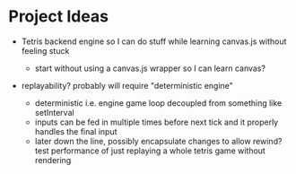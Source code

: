 # Project Ideas

- Tetris backend engine so I can do stuff while learning canvas.js without feeling stuck

  - start without using a canvas.js wrapper so I can learn canvas?

- replayability? probably will require "deterministic engine"
  - deterministic i.e. engine game loop decoupled from something like setInterval
  - inputs can be fed in multiple times before next tick and it properly handles the final input
  - later down the line, possibly encapsulate changes to allow rewind? test performance of just replaying a whole tetris game without rendering
